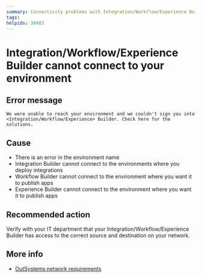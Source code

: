 ```yaml
---
summary: Connectivity problems with Integration/Workflow/Experience Builder
tags:
helpids: 30403
---
```


# Integration/Workflow/Experience Builder cannot connect to your environment


## Error message

`We were unable to reach your environment and we couldn't sign you into <Integration/Workflow/Experience> Builder. Check here for the solutions.`

## Cause

* There is an error in the environment name
* Integration Builder cannot connect to the environments where you deploy integrations
* Workflow Builder cannot connect to the environment where you want it to publish apps 
* Experience Builder cannot connect to the environment where you want it to publish apps


## Recommended action

Verify with your IT department that your Integration/Workflow/Experience Builder has access to the correct source and destination on your network.

## More info
* [OutSystems network requirements](https://success.outsystems.com/Documentation/11/Setting_Up_OutSystems/OutSystems_network_requirements)

